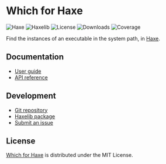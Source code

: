 # Which for Haxe
![Haxe](https://badgen.net/badge/haxe/%3E%3D4.2.0/green) ![Haxelib](https://badgen.net/haxelib/v/which) ![License](https://badgen.net/haxelib/license/which) ![Downloads](https://badgen.net/haxelib/d/which) ![Coverage](https://badgen.net/coveralls/c/github/cedx/which.hx)

Find the instances of an executable in the system path, in [Haxe](https://haxe.org).

## Documentation
- [User guide](https://github.com/cedx/which.hx/wiki)
- [API reference](https://cedx.github.io/which.hx)

## Development
- [Git repository](https://github.com/cedx/which.hx)
- [Haxelib package](https://lib.haxe.org/p/which)
- [Submit an issue](https://github.com/cedx/which.hx/issues)

## License
[Which for Haxe](https://github.com/cedx/which.hx) is distributed under the MIT License.

